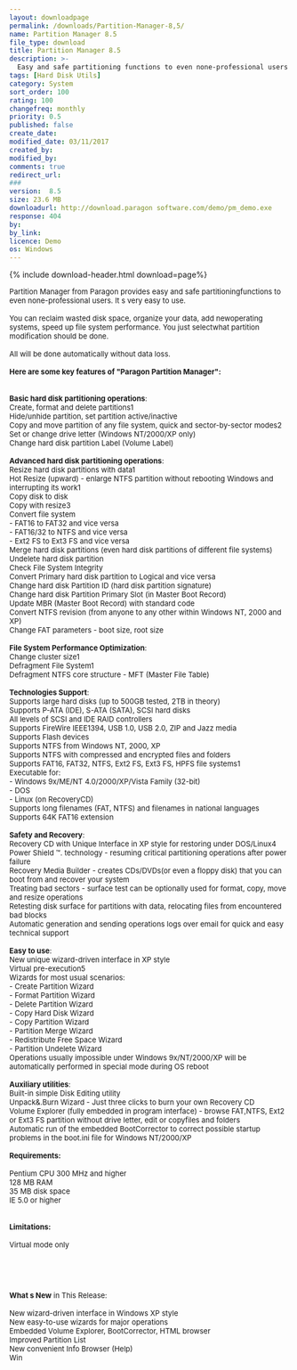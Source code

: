 ```yaml
---
layout: downloadpage
permalink: /downloads/Partition-Manager-8,5/
name: Partition Manager 8.5
file_type: download
title: Partition Manager 8.5
description: >-
  Easy and safe partitioning functions to even none-professional users
tags: [Hard Disk Utils]
category: System
sort_order: 100
rating: 100
changefreq: monthly
priority: 0.5
published: false
create_date: 
modified_date: 03/11/2017
created_by: 
modified_by: 
comments: true
redirect_url: 
### 
version:  8.5
size: 23.6 MB
downloadurl: http://download.paragon software.com/demo/pm_demo.exe
response: 404
by: 
by_link: 
licence: Demo 
os: Windows
---
```


{% include download-header.html download=page%}

<p style="fix-download-text !important">
<p><font size="2"><p>Partition Manager from Paragon provides easy and safe partitioningfunctions to even none-professional users. It s very easy to use.<br />
<br />
You can reclaim wasted disk space, organize your data, add newoperating systems, speed up file system performance. You just selectwhat partition modification should be done. <br />
<br />
All will be done automatically without data loss. <br />
<br />
<span><strong>Here are some key features of "Paragon Partition Manager":</strong></span><br />
<br />
<br />
<strong>Basic hard disk partitioning operations</strong>: <br />
Create, format and delete partitions1 <br />
Hide/unhide partition, set partition active/inactive <br />
Copy and move partition of any file system, quick and sector-by-sector modes2 <br />
Set or change drive letter (Windows NT/2000/XP only) <br />
Change hard disk partition Label (Volume Label) <br />
<br />
<strong>Advanced hard disk partitioning operations</strong>: <br />
Resize hard disk partitions with data1 <br />
Hot Resize (upward) - enlarge NTFS partition without rebooting Windows and interrupting its work1 <br />
Copy disk to disk <br />
Copy with resize3 <br />
Convert file system<br />
- FAT16 to FAT32 and vice versa<br />
- FAT16/32 to NTFS and vice versa<br />
- Ext2 FS to Ext3 FS and vice versa <br />
Merge hard disk partitions (even hard disk partitions of different file systems)<br />
Undelete hard disk partition<br />
Check File System Integrity <br />
Convert Primary hard disk partition to Logical and vice versa <br />
Change hard disk Partition ID (hard disk partition signature) <br />
Change hard disk Partition Primary Slot (in Master Boot Record) <br />
Update MBR (Master Boot Record) with standard code <br />
Convert NTFS revision (from anyone to any other within Windows NT, 2000 and XP) <br />
Change FAT parameters - boot size, root size <br />
<br />
<strong>File System Performance Optimization</strong>: <br />
Change cluster size1 <br />
Defragment File System1 <br />
Defragment NTFS core structure - MFT (Master File Table) <br />
<br />
<strong>Technologies Support</strong>: <br />
Supports large hard disks (up to 500GB tested, 2TB in theory) <br />
Supports P-ATA (IDE), S-ATA (SATA), SCSI hard disks<br />
All levels of SCSI and IDE RAID controllers <br />
Supports FireWire IEEE1394, USB 1.0, USB 2.0, ZIP and Jazz media <br />
Supports Flash devices <br />
Supports NTFS from Windows NT, 2000, XP <br />
Supports NTFS with compressed and encrypted files and folders <br />
Supports FAT16, FAT32, NTFS, Ext2 FS, Ext3 FS, HPFS file systems1 <br />
Executable for: <br />
- Windows 9x/ME/NT 4.0/2000/XP/Vista Family (32-bit)<br />
- DOS<br />
- Linux (on RecoveryCD) <br />
Supports long filenames (FAT, NTFS) and filenames in national languages <br />
Supports 64K FAT16 extension <br />
<br />
<strong>Safety and Recovery</strong>: <br />
Recovery CD with Unique Interface in XP style for restoring under DOS/Linux4 <br />
Power Shield ™. technology - resuming critical partitioning operations after power failure <br />
Recovery Media Builder - creates CDs/DVDs(or even a floppy disk) that you can boot from and recover your system <br />
Treating bad sectors - surface test can be optionally used for format, copy, move and resize operations <br />
Retesting disk surface for partitions with data, relocating files from encountered bad blocks <br />
Automatic generation and sending operations logs over email for quick and easy technical support <br />
<br />
<strong>Easy to use</strong>: <br />
New unique wizard-driven interface in XP style <br />
Virtual pre-execution5 <br />
Wizards for most usual scenarios:<br />
- Create Partition Wizard<br />
- Format Partition Wizard<br />
- Delete Partition Wizard<br />
- Copy Hard Disk Wizard<br />
- Copy Partition Wizard <br />
- Partition Merge Wizard<br />
- Redistribute Free Space Wizard<br />
- Partition Undelete Wizard <br />
Operations usually impossible under Windows 9x/NT/2000/XP will be automatically performed in special mode during OS reboot <br />
<br />
<strong>Auxiliary utilities</strong>: <br />
Built-in simple Disk Editing utility <br />
Unpack&amp;.Burn Wizard - Just three clicks to burn your own Recovery CD <br />
Volume Explorer (fully embedded in program interface) - browse FAT,NTFS, Ext2 or Ext3 FS partition without drive letter, edit or copyfiles and folders <br />
Automatic run of the embedded BootCorrector to correct possible startup problems in the boot.ini file for Windows NT/2000/XP <br />
<br />
<span><strong>Requirements:</strong></span><br />
<br />
Pentium CPU 300 MHz and higher<br />
128 MB RAM<br />
35 MB disk space<br />
IE 5.0 or higher<br />
<br />
<br />
<span><strong>Limitations:</strong></span><br />
<br />
Virtual mode only</p>
<!-- google_ad_section_end -->
<p>&#160;</p>
<div class="celltext_big"><br />
<br />
<strong>What s New</strong> in This Release:<br />
<br />
New wizard-driven interface in Windows XP style <br />
New easy-to-use wizards for major operations<br />
Embedded Volume Explorer, BootCorrector, HTML browser<br />
Improved Partition List <br />
New convenient Info Browser (Help)<br />
Win</div></p></p>
